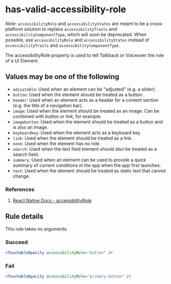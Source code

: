 # has-valid-accessibility-role

*Note*: `accessibilityRole` and `accessibilityStates` are meant to be a cross-platform solution to replace `accessibilityTraits` and `accessibilityComponentType`, which will soon be deprecated. When possible, use `accessibilityRole` and `accessibilityStates` instead of `accessibilityTraits` and `accessibilityComponentType`.

The accessibilityRole property is used to tell Talkback or Voiceover the role of a UI Element.

## Values may be one of the following

- `adjustable`: Used when an element can be "adjusted" (e.g. a slider).
- `button`: Used when the element should be treated as a button.
- `header`: Used when an element acts as a header for a content section (e.g. the title of a navigation bar).
- `image`:  Used when the element should be treated as an image. Can be combined with button or link, for example.
- `imagebutton`: Used when the element should be treated as a button and is also an image.
- `keyboardkey`: Used when the element acts as a keyboard key.
- `link`: Used when the element should be treated as a link.
- `none`: Used when the element has no role.
- `search`: Used when the text field element should also be treated as a search field.
- `summary`: Used when an element can be used to provide a quick summary of current conditions in the app when the app first launches.
- `text`: Used when the element should be treated as static text that cannot change.

### References

1. [React Native Docs - accessibilityRole](https://facebook.github.io/react-native/docs/accessibility.html#accessibilityrole-ios-android)

## Rule details

This rule takes no arguments.

### Succeed

```jsx
<TouchableOpacity accessibilityRole="button" />
```

### Fail

```jsx
<TouchableOpacity accessibilityRole="primary-button" />
```
